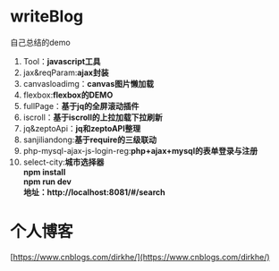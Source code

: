 # writeBlog
自己总结的demo<br/>
> 
1. Tool：**javascript工具**<br/>
2. jax&reqParam:**ajax封装**<br/>
3. canvasloadimg：**canvas图片懒加载**<br/>
4. flexbox:**flexbox的DEMO**<br/>
5. fullPage：**基于jq的全屏滚动插件**<br/>
6. iscroll：**基于iscroll的上拉加载下拉刷新**<br/>
7. jq&zeptoApi：**jq和zeptoAPI整理**<br/>
8. sanjiliandong:**基于require的三级联动**<br/>
9. php-mysql-ajax-js-login-reg:**php+ajax+mysql的表单登录与注册**<br/>
10. select-city:**城市选择器**<br/>
**npm install** <br/>
**npm run dev**<br/>
**地址：http://localhost:8081/#/search**
	
# 个人博客
[https://www.cnblogs.com/dirkhe/](https://www.cnblogs.com/dirkhe/)
